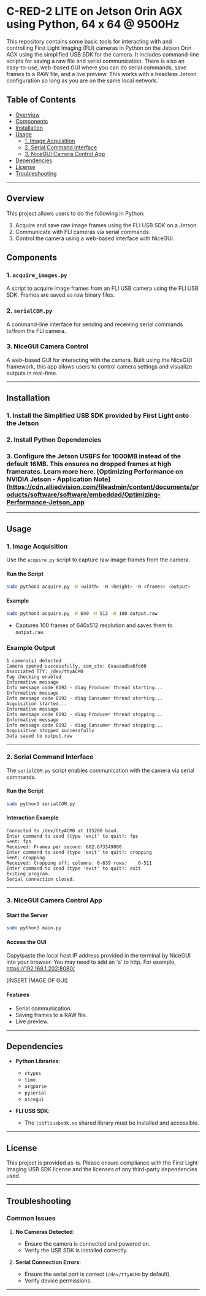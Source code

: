 
# C-RED-2 LITE on Jetson Orin AGX using Python, 64 x 64 @ 9500Hz

This repository contains some basic tools for interacting with and controlling First Light Imaging (FLI) cameras in Python on the Jetson Orin AGX using the simplified USB SDK for the camera. It includes command-line scripts for saving a raw file and serial communication. There is also an easy-to-use, web-based GUI where you can do serial commands, save frames to a RAW file, and a live preview. This works with a headless Jetson configuration so long as you are on the same local network.

## Table of Contents

- [Overview](#overview)
- [Components](#components)
- [Installation](#installation)
- [Usage](#usage)
  - [1. Image Acquisition](#1-image-acquisition)
  - [2. Serial Command Interface](#2-serial-command-interface)
  - [3. NiceGUI Camera Control App](#3-nicegui-camera-control-app)
- [Dependencies](#dependencies)
- [License](#license)
- [Troubleshooting](#troubleshooting)

---

## Overview

This project allows users to do the following in Python:
1. Acquire and save raw image frames using the FLI USB SDK on a Jetson.
2. Communicate with FLI cameras via serial commands.
3. Control the camera using a web-based interface with NiceGUI.

## Components

### 1. `acquire_images.py`
A script to acquire image frames from an FLI USB camera using the FLI USB SDK. Frames are saved as raw binary files.

### 2. `serialCOM.py`
A command-line interface for sending and receiving serial commands to/from the FLI camera.

### 3. NiceGUI Camera Control
A web-based GUI for interacting with the camera. Built using the NiceGUI framework, this app allows users to control camera settings and visualize outputs in real-time.

---

## Installation

### 1. Install the Simplified USB SDK provided by First Light onto the Jetson

### 2. Install Python Dependencies

### 3. Configure the Jetson USBFS for 1000MB instead of the default 16MB. This ensures no dropped frames at high framerates. Learn more here. [Optimizing Performance on NVIDIA Jetson - Application Note](https://cdn.alliedvision.com/fileadmin/content/documents/products/software/software/embedded/Optimizing-Performance-Jetson_app

---

## Usage

### 1. Image Acquisition
Use the `acquire.py` script to capture raw image frames from the camera.

#### Run the Script
```bash
sudo python3 acquire.py -W <width> -H <height> -N <frames> <output>
```

#### Example
```bash
sudo python3 acquire.py -W 640 -H 512 -N 100 output.raw
```

- Captures 100 frames of 640x512 resolution and saves them to `output.raw`.

### Example Output
```plaintext
1 camera(s) detected
Camera opened successfully, cam_ctx: 0xaaaadba6fe60
Associated TTY: /dev/ttyACM0
Tag checking enabled
Informative message
Info message code 8192 - diag Producer thread starting...
Informative message
Info message code 8192 - diag Consumer thread starting...
Acquisition started...
Informative message
Info message code 8192 - diag Producer thread stopping...
Informative message
Info message code 8192 - diag Consumer thread stopping...
Acquisition stopped successfully
Data saved to output.raw
```

---

### 2. Serial Command Interface
The `serialCOM.py` script enables communication with the camera via serial commands.

#### Run the Script
```bash
sudo python3 serialCOM.py
```

#### Interaction Example
```plaintext
Connected to /dev/ttyACM0 at 115200 baud.
Enter command to send (type 'exit' to quit): fps
Sent: fps
Received: Frames per second: 602.673549000
Enter command to send (type 'exit' to quit): cropping
Sent: cropping
Received: Cropping off: columns: 0-639 rows:    0-511
Enter command to send (type 'exit' to quit): exit
Exiting program.
Serial connection closed.
```

---

### 3. NiceGUI Camera Control App

#### Start the Server
```bash
sudo python3 main.py
```

#### Access the GUI
Copy/paste the local host IP address provided in the terminal by NiceGUI into your browser. You may need to add an 's' to http. For example, https://192.168.1.202:8080/

[INSERT IMAGE OF GUI]

#### Features
- Serial communication.
- Saving frames to a RAW file.
- Live preview.

---

## Dependencies

- **Python Libraries**:
  - `ctypes`
  - `time`
  - `argparse`
  - `pyserial`
  - `nicegui`
  
- **FLI USB SDK**:
  - The `libfliusbsdk.so` shared library must be installed and accessible.

---

## License

This project is provided as-is. Please ensure compliance with the First Light Imaging USB SDK license and the licenses of any third-party dependencies used.

---

## Troubleshooting

### Common Issues

1. **No Cameras Detected**:
   - Ensure the camera is connected and powered on.
   - Verify the USB SDK is installed correctly.

2. **Serial Connection Errors**:
   - Ensure the serial port is correct (`/dev/ttyACM0` by default).
   - Verify device permissions.

---
